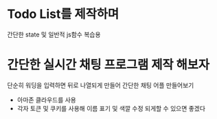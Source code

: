 # Todo List를 제작하며

간단한 state 및 일반적 js함수 복습용

# 간단한 실시간 채팅 프로그램 제작 해보자

단순히 워딩을 입력하면 뒤로 나열되게 만들어 간단한 채팅 어플 만들어보기
 - 아마존 클라우드를 사용
 - 각자 토큰 및 쿠키를 사용해 이름 표기 및 색깔 수정 되게할 수 있으면 좋겠다
